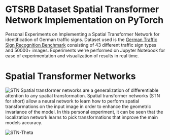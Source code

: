 # GTSRB Dataset Spatial Transformer Network Implementation on PyTorch

Personal Experiments on Implementing a Spatial Transformer Network for identification of German traffic signs. Dataset used is the [German Traffic Sign Recognition Benchmark](https://www.kaggle.com/datasets/meowmeowmeowmeowmeow/gtsrb-german-traffic-sign) consisting of 43 different traffic sign types and 50000+ images. Experiments we're performed on Jupyter Notebook for ease of experimentation and visualization of results in real time.

# Spatial Transformer Networks
![STN](https://production-media.paperswithcode.com/methods/Screen_Shot_2020-07-19_at_5.48.34_PM_vFLk7jR.png)
Spatial transformer networks are a generalization of differentiable attention to any spatial transformation. Spatial transformer networks (STN for short) allow a neural network to learn how to perform spatial transformations on the input image in order to enhance the geometric invariance of the model.
In this personal experiment, it can be seen that the localization network learns to pick transformations that improve the main models accuracy.

![STN-Theta](https://i.postimg.cc/xdWjNtx6/STN-network.png)
